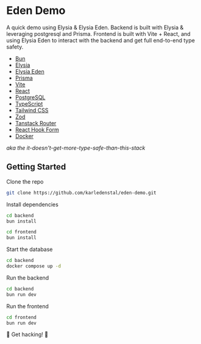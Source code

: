 # Eden Demo

A quick demo using Elysia & Elysia Eden. Backend is built with Elysia & leveraging postgresql and Prisma. Frontend is built with Vite + React, and using Elysia Eden to interact with the backend and get full end-to-end type safety.

- [Bun](https://bun.sh)
- [Elysia](https://elysiajs.com/)
- [Elysia Eden](https://elysiajs.com/eden/overview.html)
- [Prisma](https://www.prisma.io/)
- [Vite](https://vitejs.dev/)
- [React](https://reactjs.org/)
- [PostgreSQL](https://www.postgresql.org/)
- [TypeScript](https://www.typescriptlang.org/)
- [Tailwind CSS](https://tailwindcss.com/)
- [Zod](https://zod.dev/)
- [Tanstack Router](https://tanstack.com/router/latest)
- [React Hook Form](https://react-hook-form.com/)
- [Docker](https://www.docker.com/)

_aka the it-doesn't-get-more-type-safe-than-this-stack_

## Getting Started

Clone the repo

```bash
git clone https://github.com/karledenstal/eden-demo.git
```

Install dependencies

```bash
cd backend
bun install

cd frontend
bun install
```

Start the database

```bash
cd backend
docker compose up -d
```

Run the backend

```bash
cd backend
bun run dev
```

Run the frontend

```bash
cd frontend
bun run dev
```

🎉 Get hacking! 👾